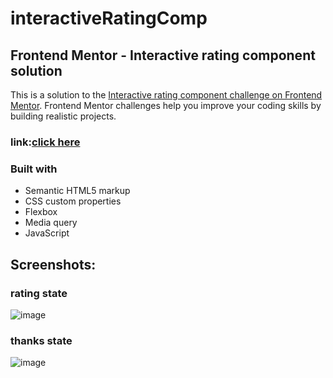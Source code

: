 # interactiveRatingComp

## Frontend Mentor - Interactive rating component solution
This is a solution to the [Interactive rating component challenge on Frontend Mentor](https://www.frontendmentor.io/challenges/interactive-rating-component-koxpeBUmI). Frontend Mentor challenges help you improve your coding skills by building realistic projects. 

### link:[click here](https://sr-interactive-rate.netlify.app/)

### Built with
- Semantic HTML5 markup
- CSS custom properties
- Flexbox
- Media query 
- JavaScript 

## Screenshots:
### rating state
![image](https://user-images.githubusercontent.com/76474133/194132910-a704fb92-78a2-41b5-8875-83a8c292155a.png)
### thanks state
![image](https://user-images.githubusercontent.com/76474133/194133063-0d50d0e1-0583-491e-a1f6-3408ca8bf7c6.png)
